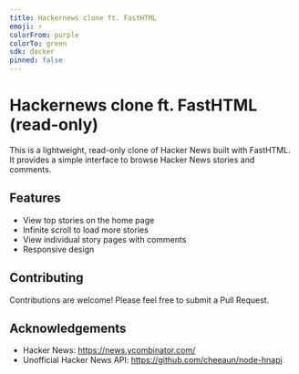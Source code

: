 ```yaml
---
title: Hackernews clone ft. FastHTML
emoji: ⚡
colorFrom: purple
colorTo: green
sdk: docker
pinned: false
---
```


# Hackernews clone ft. FastHTML (read-only)

This is a lightweight, read-only clone of Hacker News built with FastHTML. It provides a simple interface to browse Hacker News stories and comments.

## Features

- View top stories on the home page
- Infinite scroll to load more stories
- View individual story pages with comments
- Responsive design

## Contributing

Contributions are welcome! Please feel free to submit a Pull Request.

## Acknowledgements

- Hacker News: https://news.ycombinator.com/
- Unofficial Hacker News API: https://github.com/cheeaun/node-hnapi